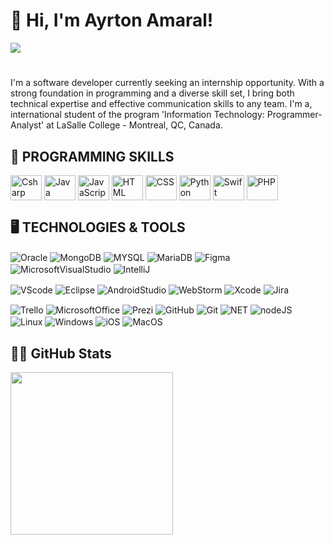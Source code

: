 # 👋 Hi, I'm Ayrton Amaral!
<a href="https://www.linkedin.com/in/ayrton-amaral/" target="_blank"><img src="https://img.shields.io/badge/LinkedIn-0077B5?style=for-the-badge&logo=linkedin&logoColor=white" target="_blank"></a><br>
# 
I'm a software developer currently seeking an internship opportunity. With a strong foundation in programming and a diverse skill set, I bring both technical expertise and effective communication skills to any team. I'm a, international student of the program 'Information Technology: Programmer-Analyst' at LaSalle College - Montreal, QC, Canada.

## 🚀 PROGRAMMING SKILLS      
<img align="center" alt="Csharp" height="40" width="50" src="https://cdn.jsdelivr.net/gh/devicons/devicon@latest/icons/csharp/csharp-original.svg" /> <img align="center" alt="Java" height="40" width="50" src="https://cdn.jsdelivr.net/gh/devicons/devicon@latest/icons/java/java-original.svg" /> <img align="center" alt="JavaScript" height="40" width="50" src="https://cdn.jsdelivr.net/gh/devicons/devicon@latest/icons/javascript/javascript-original.svg" /> <img align="center" alt="HTML" height="40" width="50" src="https://cdn.jsdelivr.net/gh/devicons/devicon@latest/icons/html5/html5-original.svg" /> <img align="center" alt="CSS" height="40" width="50" src="https://cdn.jsdelivr.net/gh/devicons/devicon@latest/icons/css3/css3-original.svg" /> <img align="center" alt="Python" height="40" width="50" src="https://cdn.jsdelivr.net/gh/devicons/devicon@latest/icons/python/python-original.svg" /> <img align="center" alt="Swift" height="40" width="50" src="https://cdn.jsdelivr.net/gh/devicons/devicon@latest/icons/swift/swift-original.svg" /> <img align="center" alt="PHP" height="40" width="50" src="https://cdn.jsdelivr.net/gh/devicons/devicon@latest/icons/php/php-original.svg" />

## 🖥️ TECHNOLOGIES & TOOLS
<img align="center" alt="Oracle" src="https://img.shields.io/badge/Oracle-F80000?style=for-the-badge&logo=Oracle&logoColor=white" /> <img align="center" alt="MongoDB" src="https://img.shields.io/badge/MongoDB-4EA94B?style=for-the-badge&logo=mongodb&logoColor=white" />
<img align="center" alt="MYSQL" src="https://img.shields.io/badge/MySQL-005C84?style=for-the-badge&logo=mysql&logoColor=white" /> <img align="center" alt="MariaDB" src="https://img.shields.io/badge/MariaDB-003545?style=for-the-badge&logo=mariadb&logoColor=white" /> <img align="center" alt="Figma" src="https://img.shields.io/badge/Figma-F24E1E?style=for-the-badge&logo=figma&logoColor=white" /> <img align="center" alt="MicrosoftVisualStudio" src="https://img.shields.io/badge/Visual_Studio-5C2D91?style=for-the-badge&logo=visual%20studio&logoColor=white" /> <img align="center" alt="IntelliJ" src="https://img.shields.io/badge/IntelliJ_IDEA-000000.svg?style=for-the-badge&logo=intellij-idea&logoColor=white" /> 

<img align="center" alt="VScode" src="https://img.shields.io/badge/Visual_Studio_Code-0078D4?style=for-the-badge&logo=visual%20studio%20code&logoColor=white" /> <img align="center" alt="Eclipse" src="https://img.shields.io/badge/Eclipse-2C2255?style=for-the-badge&logo=eclipse&logoColor=white" /> <img align="center" alt="AndroidStudio" src="https://img.shields.io/badge/Android_Studio-3DDC84?style=for-the-badge&logo=android-studio&logoColor=white" /> <img align="center" alt="WebStorm" src="https://img.shields.io/badge/WebStorm-000000?style=for-the-badge&logo=WebStorm&logoColor=white" /> <img align="center" alt="Xcode" src="https://img.shields.io/badge/Xcode-007ACC?style=for-the-badge&logo=Xcode&logoColor=white" /> <img align="center" alt="Jira" src="https://img.shields.io/badge/Jira-0052CC?style=for-the-badge&logo=Jira&logoColor=white" /> 

<img align="center" alt="Trello" src="https://img.shields.io/badge/Trello-0052CC?style=for-the-badge&logo=trello&logoColor=white" /> <img align="center" alt="MicrosoftOffice" src="https://img.shields.io/badge/Microsoft_Office-D83B01?style=for-the-badge&logo=microsoft-office&logoColor=white" /> <img align="center" alt="Prezi" src="https://img.shields.io/badge/Prezi-3181FF?style=for-the-badge&logo=prezi&logoColor=white" /> <img align="center" alt="GitHub" src="https://img.shields.io/badge/GitHub-100000?style=for-the-badge&logo=github&logoColor=white" /> <img align="center" alt="Git" src="https://img.shields.io/badge/GIT-E44C30?style=for-the-badge&logo=git&logoColor=white" /> <img align="center" alt="NET" src="https://img.shields.io/badge/.NET-5C2D91?style=for-the-badge&logo=.net&logoColor=white" /> <img align="center" alt="nodeJS" src="https://img.shields.io/badge/node.js-6DA55F?style=for-the-badge&logo=node.js&logoColor=white" /> <img align="center" alt="Linux" src="https://img.shields.io/badge/Cent%20OS-262577?style=for-the-badge&logo=CentOS&logoColor=white" /> <img align="center" alt="Windows" src="https://img.shields.io/badge/Windows-0078D6?style=for-the-badge&logo=windows&logoColor=white" /> <img align="center" alt="iOS" src="https://img.shields.io/badge/iOS-000000?style=for-the-badge&logo=ios&logoColor=white" /> <img align="center" alt="MacOS" src="https://img.shields.io/badge/mac%20os-000000?style=for-the-badge&logo=apple&logoColor=white" /> 

## 👨‍💻 GitHub Stats
<img height="260em" src="https://github-readme-stats.vercel.app/api/top-langs/?username=ayrton-amaral&layout=donut&theme=tokyonight"/>
